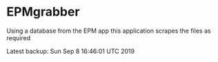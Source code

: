 # EPMgrabber
Using a database from the EPM app this application scrapes the files as required


Latest backup: Sun Sep 8 16:46:01 UTC 2019
